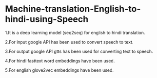 # Machine-translation-English-to-hindi-using-Speech
1.It is a deep learning model (seq2seq) for english to hindi translation.

2.For input google API has been used to convert speech to text.

3.For output google API gtts has been used for converting text to speech.

4.For hindi fasttext word embeddings have been used.

5.For english glove2vec embeddings have been used.


